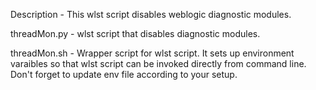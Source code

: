 Description - This wlst script disables weblogic diagnostic modules.

threadMon.py - wlst script that disables diagnostic modules.

threadMon.sh - Wrapper script for wlst script. It sets up environment varaibles so that wlst script can be invoked directly from command line. Don't forget to update env file according to your setup.